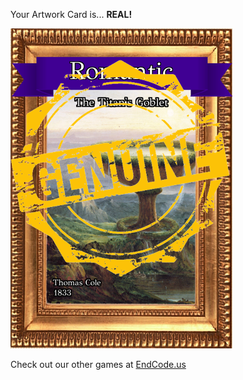Your Artwork Card is... 
  **REAL!**
 
 ![alt text](ArtworThe_Titan_s_Goblet_Real[face,1].png?raw=true "Artwork Card")  
 
 
 
 
 
 Check out our other games at [EndCode.us](https://endcode.us/)